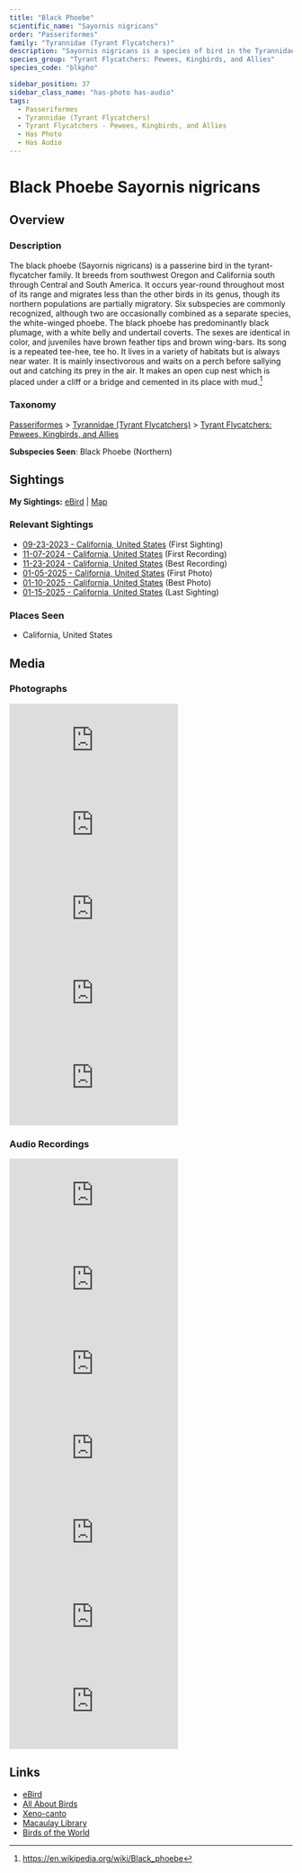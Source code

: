 ```yaml
---
title: "Black Phoebe"
scientific_name: "Sayornis nigricans"
order: "Passeriformes"
family: "Tyrannidae (Tyrant Flycatchers)"
description: "Sayornis nigricans is a species of bird in the Tyrannidae (Tyrant Flycatchers) family. It has been observed 47 times. It has been photographed. It has been recorded."
species_group: "Tyrant Flycatchers: Pewees, Kingbirds, and Allies"
species_code: "blkpho"

sidebar_position: 37
sidebar_class_name: "has-photo has-audio"
tags: 
  - Passeriformes
  - Tyrannidae (Tyrant Flycatchers)
  - Tyrant Flycatchers - Pewees, Kingbirds, and Allies
  - Has Photo
  - Has Audio
---
```


# Black Phoebe <span className='sci_name'>Sayornis nigricans</span>

## Overview

### Description
The black phoebe (Sayornis nigricans) is a passerine bird in the tyrant-flycatcher family. It breeds from southwest Oregon and California south through Central and South America. It occurs year-round throughout most of its range and migrates less than the other birds in its genus, though its northern populations are partially migratory. Six subspecies are commonly recognized, although two are occasionally combined as a separate species, the white-winged phoebe.
The black phoebe has predominantly black plumage, with a white belly and undertail coverts. The sexes are identical in color, and juveniles have brown feather tips and brown wing-bars. Its song is a repeated tee-hee, tee ho. It lives in a variety of habitats but is always near water. It is mainly insectivorous and waits on a perch before sallying out and catching its prey in the air. It makes an open cup nest which is placed under a cliff or a bridge and cemented in its place with mud.[^1]

[^1]: https://en.wikipedia.org/wiki/Black_phoebe

### Taxonomy
[Passeriformes](/tags/passeriformes) > [Tyrannidae (Tyrant Flycatchers)](/tags/tyrannidae-tyrant-flycatchers) > [Tyrant Flycatchers: Pewees, Kingbirds, and Allies](/tags/tyrant-flycatchers-pewees-kingbirds-and-allies)

**Subspecies Seen**: Black Phoebe (Northern)


## Sightings

**My Sightings:** [eBird](https://ebird.org/lifelist?r=world&time=life&spp=blkpho) | [Map](/map?species_code=blkpho)

### Relevant Sightings

* [09-23-2023 - California, United States](https://ebird.org/checklist/S150584251) (First Sighting)
* [11-07-2024 - California, United States](https://ebird.org/checklist/S203225147) (First Recording)
* [11-23-2024 - California, United States](https://ebird.org/checklist/S203364471) (Best Recording)
* [01-05-2025 - California, United States](https://ebird.org/checklist/S208150408) (First Photo)
* [01-10-2025 - California, United States](https://ebird.org/checklist/S208779826) (Best Photo)
* [01-15-2025 - California, United States](https://ebird.org/checklist/S209444881) (Last Sighting)

### Places Seen

* California, United States



## Media
### Photographs
<iframe className="photo_iframe horizontal" src="https://macaulaylibrary.org/asset/628924624/embed" frameBorder="0" allowFullScreen></iframe>
<iframe className="photo_iframe horizontal" src="https://macaulaylibrary.org/asset/628924625/embed" frameBorder="0" allowFullScreen></iframe>
<iframe className="photo_iframe horizontal" src="https://macaulaylibrary.org/asset/628924626/embed" frameBorder="0" allowFullScreen></iframe>
<iframe className="photo_iframe horizontal" src="https://macaulaylibrary.org/asset/628955178/embed" frameBorder="0" allowFullScreen></iframe>
<iframe className="photo_iframe horizontal" src="https://macaulaylibrary.org/asset/629202024/embed" frameBorder="0" allowFullScreen></iframe>

### Audio Recordings
<iframe className="audio_iframe" src="https://macaulaylibrary.org/asset/626559390/embed" frameBorder="0" allowFullScreen></iframe>
<iframe className="audio_iframe" src="https://macaulaylibrary.org/asset/626559391/embed" frameBorder="0" allowFullScreen></iframe>
<iframe className="audio_iframe" src="https://macaulaylibrary.org/asset/626485781/embed" frameBorder="0" allowFullScreen></iframe>
<iframe className="audio_iframe" src="https://macaulaylibrary.org/asset/626485782/embed" frameBorder="0" allowFullScreen></iframe>
<iframe className="audio_iframe" src="https://macaulaylibrary.org/asset/626447683/embed" frameBorder="0" allowFullScreen></iframe>
<iframe className="audio_iframe" src="https://macaulaylibrary.org/asset/626618112/embed" frameBorder="0" allowFullScreen></iframe>
<iframe className="audio_iframe" src="https://macaulaylibrary.org/asset/626995445/embed" frameBorder="0" allowFullScreen></iframe>

## Links
* [eBird](https://ebird.org/species/blkpho) 
* [All About Birds](https://www.allaboutbirds.org/guide/blkpho) 
* [Xeno-canto](https://www.xeno-canto.org/species/sayornis-nigricans) 
* [Macaulay Library](https://search.macaulaylibrary.org/catalog?taxonCode=blkpho&sort=rating_rank_desc)
* [Birds of the World](https://birdsoftheworld.org/bow/species/blkpho)
